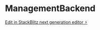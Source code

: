 # ManagementBackend

[Edit in StackBlitz next generation editor ⚡️](https://stackblitz.com/~/github.com/OscarJRM/ManagementBackend)